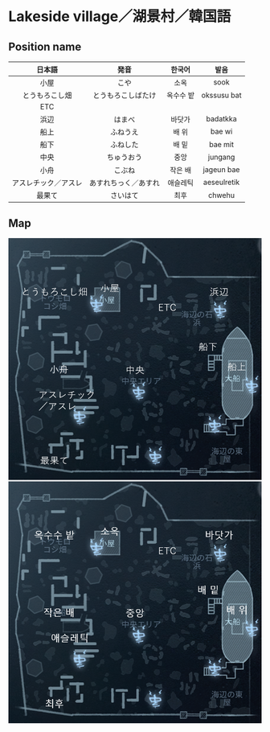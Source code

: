 # Lakeside village／湖景村／韓国語

## Position name

|日本語|発音|한국어|발음|
|:-:|:-:|:-:|:-:|
|小屋|こや|소옥|sook|
|とうもろこし畑|とうもろこしばたけ|옥수수 밭|okssusu bat|
|ETC||||
|浜辺|はまべ|바닷가|badatkka|
|船上|ふねうえ|배 위|bae wi|
|船下|ふねした|배 밑|bae mit|
|中央|ちゅうおう|중앙|jungang|
|小舟|こぶね|작은 배|jageun bae|
|アスレチック／アスレ|あすれちっく／あすれ|애슬레틱|aeseulretik|
|最果て|さいはて|최후|chwehu|

## Map

![湖景村(日本語)](./map_images/lakeside_village_ja.png)
![湖景村(韓国語)](./map_images/lakeside_village_ko.png)
